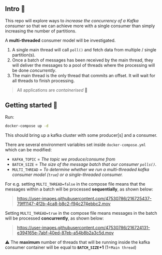 ## Intro 📖

This repo will explore ways to *increase the concurrency of a Kafka consumer* so that we can achieve more with a single consumer than simply increasing the number of partitions.

A **multi-threaded** consumer model will be investigated.

1. A single main thread will call `poll()` and fetch data from multiple / single partition(s).
2. Once a batch of messages has been received by the main thread, they will deliver the messages to a pool of threads where the processing will be done *concurrently*.
3. The main thread is the only thread that commits an offset. It will wait for all threads to finish processing.

> All applications are *containerised* 🐳


## Getting started 🚀

Run:

```bash
docker-compose up -d
```

This should bring up a kafka cluster with some producer[s] and a consumer. 

There are several environment variables set inside `docker-compose.yml` which can be modified:

- `KAFKA_TOPIC`  = *The topic we produce/consume from*
- `BATCH_SIZE`   = *The size of the message batch that our consumer `polls()`.*
- `MULTI_THREAD` = *To determine whether we run a multi-threaded kafka consumer model (`true`) or a single-threaded consumer.*


For e.g. setting `MULTI_THREAD=false` in the compose file means that the messages within a batch will be processed **sequentially**, as shown below:

> https://user-images.githubusercontent.com/47530786/216725437-79ff1147-4f2b-4ca8-b8c2-f94c274ebbc2.mov

Setting `MULTI_THREAD=true` in the compose file means messages in the batch will be processed **concurrently**, as shown below:

> https://user-images.githubusercontent.com/47530786/216724131-e394165e-7abf-40ed-87eb-a54b8b2a3c5d.mov

⚠️ The **maximum** number of threads that will be running inside the kafka consumer container will be equal to **`BATCH_SIZE`+1** (1=`Main thread`)

